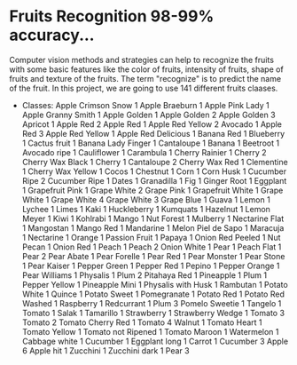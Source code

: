 # Fruits Recognition 98-99% accuracy...
Computer vision methods and strategies can help to recognize the fruits with some basic features like the color of fruits, intensity of fruits, shape of fruits and texture of the fruits. The term "recognize" is to predict the name of the fruit. In this project, we are going to use 141 different fruits claases.

- Classes:
    Apple Crimson Snow 1
    Apple Braeburn 1
    Apple Pink Lady 1
    Apple Granny Smith 1
    Apple Golden 1
    Apple Golden 2
    Apple Golden 3
    Apricot 1
    Apple Red 2
    Apple Red 1
    Apple Red Yellow 2
    Avocado 1
    Apple Red 3
    Apple Red Yellow 1
    Apple Red Delicious 1
    Banana Red 1
    Blueberry 1
    Cactus fruit 1
    Banana Lady Finger 1
    Cantaloupe 1
    Banana 1
    Beetroot 1
    Avocado ripe 1
    Cauliflower 1
    Carambula 1
    Cherry Rainier 1
    Cherry 2
    Cherry Wax Black 1
    Cherry 1
    Cantaloupe 2
    Cherry Wax Red 1
    Clementine 1
    Cherry Wax Yellow 1
    Cocos 1
    Chestnut 1
    Corn 1
    Corn Husk 1
    Cucumber Ripe 2
    Cucumber Ripe 1
    Dates 1
    Granadilla 1
    Fig 1
    Ginger Root 1
    Eggplant 1
    Grapefruit Pink 1
    Grape White 2
    Grape Pink 1
    Grapefruit White 1
    Grape White 1
    Grape White 4
    Grape White 3
    Grape Blue 1
    Guava 1
    Lemon 1
    Lychee 1
    Limes 1
    Kaki 1
    Huckleberry 1
    Kumquats 1
    Hazelnut 1
    Lemon Meyer 1
    Kiwi 1
    Kohlrabi 1
    Mango 1
    Nut Forest 1
    Mulberry 1
    Nectarine Flat 1
    Mangostan 1
    Mango Red 1
    Mandarine 1
    Melon Piel de Sapo 1
    Maracuja 1
    Nectarine 1
    Orange 1
    Passion Fruit 1
    Papaya 1
    Onion Red Peeled 1
    Nut Pecan 1
    Onion Red 1
    Peach 1
    Peach 2
    Onion White 1
    Pear 1
    Peach Flat 1
    Pear 2
    Pear Abate 1
    Pear Forelle 1
    Pear Red 1
    Pear Monster 1
    Pear Stone 1
    Pear Kaiser 1
    Pepper Green 1
    Pepper Red 1
    Pepino 1
    Pepper Orange 1
    Pear Williams 1
    Physalis 1
    Plum 2
    Pitahaya Red 1
    Pineapple 1
    Plum 1
    Pepper Yellow 1
    Pineapple Mini 1
    Physalis with Husk 1
    Rambutan 1
    Potato White 1
    Quince 1
    Potato Sweet 1
    Pomegranate 1
    Potato Red 1
    Potato Red Washed 1
    Raspberry 1
    Redcurrant 1
    Plum 3
    Pomelo Sweetie 1
    Tangelo 1
    Tomato 1
    Salak 1
    Tamarillo 1
    Strawberry 1
    Strawberry Wedge 1
    Tomato 3
    Tomato 2
    Tomato Cherry Red 1
    Tomato 4
    Walnut 1
    Tomato Heart 1
    Tomato Yellow 1
    Tomato not Ripened 1
    Tomato Maroon 1
    Watermelon 1
    Cabbage white 1
    Cucumber 1
    Eggplant long 1
    Carrot 1
    Cucumber 3
    Apple 6
    Apple hit 1
    Zucchini 1
    Zucchini dark 1
    Pear 3
